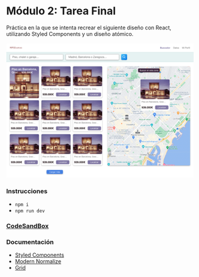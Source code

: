# Módulo 2: Tarea Final

Práctica en la que se intenta recrear el siguiente diseño con React, utilizando Styled Components y un diseño atómico.
<br>  
<img src="project/1.png" width="500">

### Instrucciones

- `npm i`
- `npm run dev`

### [CodeSandBox](https://codesandbox.io/p/github/eliashz/ra-m2-tarea-final/draft/red-forest)

### Documentación

- [Styled Components](https://styled-components.com/)
- [Modern Normalize](https://github.com/sindresorhus/modern-normalize)
- [Grid](https://css-tricks.com/snippets/css/complete-guide-grid/)
